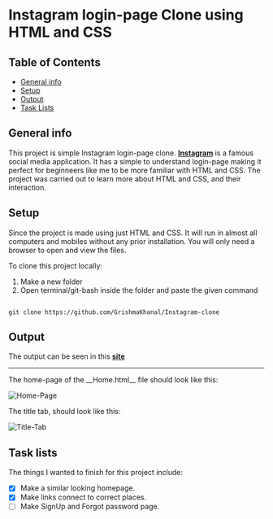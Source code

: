 # Instagram login-page Clone using HTML and CSS

## Table of Contents
* [General info](#general-info)
* [Setup](#setup)
* [Output](#output)
* [Task Lists](#task-lists)

## General info

This project is simple Instagram login-page clone. [__Instagram__](https://instagram.com) is a famous social media application. It has a simple to understand login-page making it perfect for beginneers like me to be more familiar with HTML and CSS. The project was carried out to learn more about HTML and CSS, and their interaction.

## Setup

Since the project is made using just HTML and CSS. It will run in almost all computers and mobiles without any prior installation.
You will only need a browser to open and view the files.

To clone this project locally:

1. Make a new folder
2. Open terminal/git-bash inside the folder and paste the given command

```

git clone https://github.com/GrishmaKhanal/Instagram-clone

```

## Output

The output can be seen in this __[site](https://grishmakhanal.github.io/Instagram-clone/)__
<hr>
The home-page of the __Home.html__ file should look like this:

![Home-Page](https://imgur.com/kRxdWZM.png)

The title tab, should look like this:

![Title-Tab](https://imgur.com/xeqFHLd.png)

## Task lists

The things I wanted to finish for this project include:

- [x] Make a similar looking homepage.
- [x] Make links connect to correct places.
- [ ] Make SignUp and Forgot password page.
